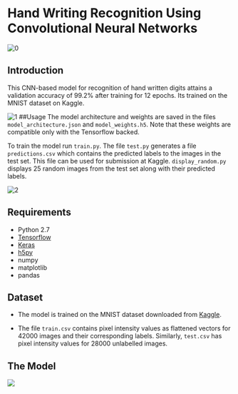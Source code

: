 # Hand Writing Recognition Using Convolutional Neural Networks
![0](http://i.imgur.com/R8JlWvd.png)

## Introduction
This CNN-based model for recognition of hand written digits attains a validation accuracy of 99.2% after training for 12 epochs. Its trained on the MNIST dataset on Kaggle.

![1](http://i.imgur.com/4o8MTiT.png)
##Usage
The model architecture and weights are saved in the files `model_architecture.json` and `model_weights.h5`. Note that these weights are compatible only with the Tensorflow backed.

To train the model run `train.py`. The file `test.py` generates a file `predictions.csv` which contains the predicted labels to the images in the test set. This file can be used for submission at Kaggle. `display_random.py` displays 25 random images from the test set along with their predicted labels.

![2](http://i.imgur.com/kzBAJEa.png)

## Requirements

* Python 2.7
* [Tensorflow](https://www.tensorflow.org/)
* [Keras](https://keras.io/)
* [h5py](http://www.h5py.org/)
* numpy
* matplotlib
* pandas

## Dataset

* The model is trained on the MNIST dataset downloaded from [Kaggle](https://www.kaggle.com/c/digit-recognizer). 

* The file `train.csv` contains pixel intensity values as flattened vectors for 42000 images and their corresponding labels. Similarly, `test.csv` has pixel intensity values for 28000 unlabelled images.

## The Model

<img src="https://github.com/Shobhit117/digit-recognizer/blob/master/model.png">


